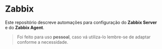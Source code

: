 # Zabbix
Este repositório descreve automações para configuração do **Zabbix Server** e do **Zabbix Agent**.

> Foi feito para uso **pessoal**, caso vá utiliza-lo lembre-se de adaptar conforme a necessidade.
